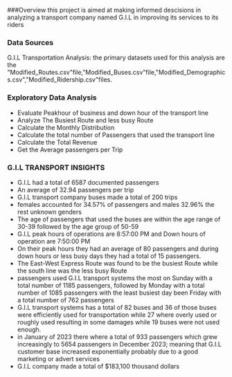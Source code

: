 ###Overview
this project is aimed at making informed descisions in analyzing a transport company named G.I.L in improving its services to its riders

### Data Sources
G.I.L Transportation Analysis: the primary datasets used for this analysis are the "Modified_Routes.csv"file,"Modified_Buses.csv"file,"Modified_Demographics.csv","Modified_Ridership.csv"files.
 
### Exploratory Data Analysis

-	Evaluate Peakhour of business and down hour of the transport line
-	Analyze The Busiest Route and less busy Route
-	Calculate the Monthly Distribution
-	Calculate the total number of Passengers that used the transport line
-	Calculate the Total Revenue
-	Get the Average passengers per Trip
  
### G.I.L TRANSPORT INSIGHTS
-  G.I.L had a total of 6587 documented passengers 
-  An average of 32.94 passengers per trip
-  G.I.L transport company buses made a total of 200 trips
-  females accounted for 34.57% of passengers and males 32.96% the rest unknown genders
- The age of passengers that used the buses are within the age range of 30-39 followed by the age group of 50-59 
- G.I.L peak hours of operations are 8:57:00 PM and Down hours of operation are 7:50:00 PM 
- On their peak  hours they had an average of 80 passengers and during down hours or less busy days they had a total of 15 passengers.
- The East-West Express Route was found to be the busiest Route while the south line was the less busy Route
- passengers used G.I.L transport systems the most on Sunday with a total number of 1185 passengers, followed by Monday with a total number of 1085 passengers with the least busiest day been Friday with a total number of 762 passengers
- G.I.L transport systems has a total of 82 buses and 36 of those buses were efficiently used for transportation while 27 where overly used or roughly used resulting in some damages while 19 buses were not used enough.
- in January of 2023 there where a total of 933 passengers which grew increasingly to 5654 passengers in December 2023; meaning that G.I.L customer base increased exponentially probably due to a good marketing or advert services 
- G.I.L company made a total of $183,100 thousand dollars 
